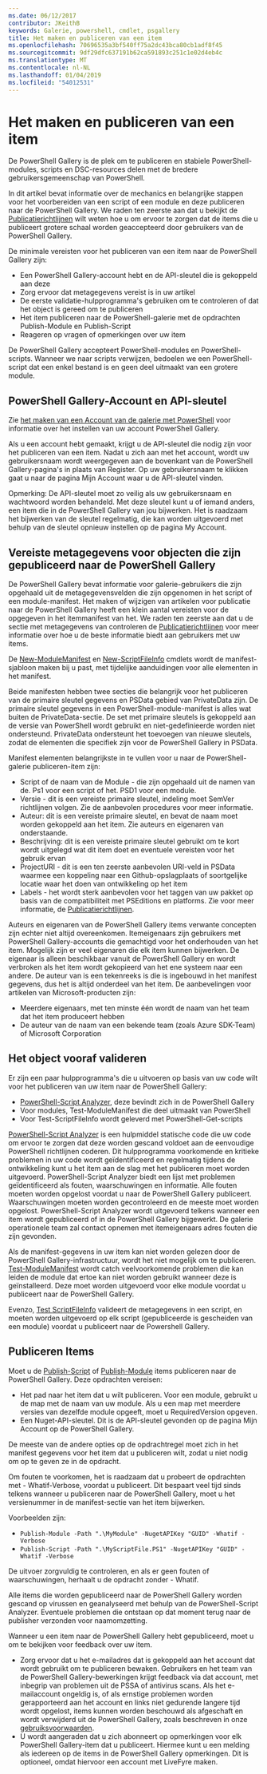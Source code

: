 ```yaml
---
ms.date: 06/12/2017
contributor: JKeithB
keywords: Galerie, powershell, cmdlet, psgallery
title: Het maken en publiceren van een item
ms.openlocfilehash: 70696535a3bf540ff75a2dc43bca80cb1adf8f45
ms.sourcegitcommit: 9df29dfc637191b62ca591893c251c1e02d4eb4c
ms.translationtype: MT
ms.contentlocale: nl-NL
ms.lasthandoff: 01/04/2019
ms.locfileid: "54012531"
---
```

# <a name="creating-and-publishing-an-item"></a>Het maken en publiceren van een item

De PowerShell Gallery is de plek om te publiceren en stabiele PowerShell-modules, scripts en DSC-resources delen met de bredere gebruikersgemeenschap van PowerShell.

In dit artikel bevat informatie over de mechanics en belangrijke stappen voor het voorbereiden van een script of een module en deze publiceren naar de PowerShell Gallery. We raden ten zeerste aan dat u bekijkt de [Publicatierichtlijnen](../../concepts/publishing-guidelines.md) wilt weten hoe u om ervoor te zorgen dat de items die u publiceert grotere schaal worden geaccepteerd door gebruikers van de PowerShell Gallery.

De minimale vereisten voor het publiceren van een item naar de PowerShell Gallery zijn:

- Een PowerShell Gallery-account hebt en de API-sleutel die is gekoppeld aan deze
- Zorg ervoor dat metagegevens vereist is in uw artikel
- De eerste validatie-hulpprogramma's gebruiken om te controleren of dat het object is gereed om te publiceren
- Het item publiceren naar de PowerShell-galerie met de opdrachten Publish-Module en Publish-Script
- Reageren op vragen of opmerkingen over uw item

De PowerShell Gallery accepteert PowerShell-modules en PowerShell-scripts. Wanneer we naar scripts verwijzen, bedoelen we een PowerShell-script dat een enkel bestand is en geen deel uitmaakt van een grotere module.

## <a name="powershell-gallery-account-and-api-key"></a>PowerShell Gallery-Account en API-sleutel

Zie [het maken van een Account van de galerie met PowerShell](/powershell/gallery/how-to/publishing-packages/creating-an-account) voor informatie over het instellen van uw account PowerShell Gallery.

Als u een account hebt gemaakt, krijgt u de API-sleutel die nodig zijn voor het publiceren van een item. Nadat u zich aan met het account, wordt uw gebruikersnaam wordt weergegeven aan de bovenkant van de PowerShell Gallery-pagina's in plaats van Register. Op uw gebruikersnaam te klikken gaat u naar de pagina Mijn Account waar u de API-sleutel vinden.

Opmerking: De API-sleutel moet zo veilig als uw gebruikersnaam en wachtwoord worden behandeld.
Met deze sleutel kunt u of iemand anders, een item die in de PowerShell Gallery van jou bijwerken.
Het is raadzaam het bijwerken van de sleutel regelmatig, die kan worden uitgevoerd met behulp van de sleutel opnieuw instellen op de pagina My Account.

## <a name="required-metadata-for-items-published-to-the-powershell-gallery"></a>Vereiste metagegevens voor objecten die zijn gepubliceerd naar de PowerShell Gallery

De PowerShell Gallery bevat informatie voor galerie-gebruikers die zijn opgehaald uit de metagegevensvelden die zijn opgenomen in het script of een module-manifest. Het maken of wijzigen van artikelen voor publicatie naar de PowerShell Gallery heeft een klein aantal vereisten voor de opgegeven in het itemmanifest van het.
We raden ten zeerste aan dat u de sectie met metagegevens van controleren de [Publicatierichtlijnen](../../concepts/publishing-guidelines.md) voor meer informatie over hoe u de beste informatie biedt aan gebruikers met uw items.

De [New-ModuleManifest](/powershell/module/microsoft.powershell.core/new-modulemanifest) en [New-ScriptFileInfo](/powershell/module/PowerShellGet/New-ScriptFileInfo) cmdlets wordt de manifest-sjabloon maken bij u past, met tijdelijke aanduidingen voor alle elementen in het manifest.

Beide manifesten hebben twee secties die belangrijk voor het publiceren van de primaire sleutel gegevens en PSData gebied van PrivateData zijn. De primaire sleutel gegevens in een PowerShell-module-manifest is alles wat buiten de PrivateData-sectie. De set met primaire sleutels is gekoppeld aan de versie van PowerShell wordt gebruikt en niet-gedefinieerde worden niet ondersteund. PrivateData ondersteunt het toevoegen van nieuwe sleutels, zodat de elementen die specifiek zijn voor de PowerShell Gallery in PSData.


Manifest elementen belangrijkste in te vullen voor u naar de PowerShell-galerie publiceren-item zijn:

- Script of de naam van de Module - die zijn opgehaald uit de namen van de. Ps1 voor een script of het. PSD1 voor een module.
- Versie - dit is een vereiste primaire sleutel, indeling moet SemVer richtlijnen volgen. Zie de aanbevolen procedures voor meer informatie.
- Auteur: dit is een vereiste primaire sleutel, en bevat de naam moet worden gekoppeld aan het item.
Zie auteurs en eigenaren van onderstaande.
- Beschrijving: dit is een vereiste primaire sleutel gebruikt om te kort wordt uitgelegd wat dit item doet en eventuele vereisten voor het gebruik ervan
- ProjectURI - dit is een ten zeerste aanbevolen URI-veld in PSData waarmee een koppeling naar een Github-opslagplaats of soortgelijke locatie waar het doen van ontwikkeling op het item
- Labels - het wordt sterk aanbevolen voor het taggen van uw pakket op basis van de compatibiliteit met PSEditions en platforms. Zie voor meer informatie, de [Publicatierichtlijnen](../../concepts/publishing-guidelines.md#tag-your-package-with-the-compatible-pseditions-and-platforms).

Auteurs en eigenaren van de PowerShell Gallery items verwante concepten zijn echter niet altijd overeenkomen. Itemeigenaars zijn gebruikers met PowerShell Gallery-accounts die gemachtigd voor het onderhouden van het item. Mogelijk zijn er veel eigenaren die elk item kunnen bijwerken. De eigenaar is alleen beschikbaar vanuit de PowerShell Gallery en wordt verbroken als het item wordt gekopieerd van het ene systeem naar een andere. De auteur van is een tekenreeks is die is ingebouwd in het manifest gegevens, dus het is altijd onderdeel van het item. De aanbevelingen voor artikelen van Microsoft-producten zijn:

- Meerdere eigenaars, met ten minste één wordt de naam van het team dat het item produceert hebben
- De auteur van de naam van een bekende team (zoals Azure SDK-Team) of Microsoft Corporation


## <a name="pre-validate-your-item"></a>Het object vooraf valideren

Er zijn een paar hulpprogramma's die u uitvoeren op basis van uw code wilt voor het publiceren van uw item naar de PowerShell Gallery:

- [PowerShell-Script Analyzer](https://www.powershellgallery.com/packages/PSScriptAnalyzer/), deze bevindt zich in de PowerShell Gallery
- Voor modules, Test-ModuleManifest die deel uitmaakt van PowerShell
- Voor Test-ScriptFileInfo wordt geleverd met PowerShell-Get-scripts

[PowerShell-Script Analyzer](https://www.powershellgallery.com/packages/PSScriptAnalyzer/) is een hulpmiddel statische code die uw code om ervoor te zorgen dat deze worden gescand voldoet aan de eenvoudige PowerShell richtlijnen coderen. Dit hulpprogramma voorkomende en kritieke problemen in uw code wordt geïdentificeerd en regelmatig tijdens de ontwikkeling kunt u het item aan de slag met het publiceren moet worden uitgevoerd. PowerShell-Script Analyzer biedt een lijst met problemen geïdentificeerd als fouten, waarschuwingen en informatie. Alle fouten moeten worden opgelost voordat u naar de PowerShell Gallery publiceert. Waarschuwingen moeten worden gecontroleerd en de meeste moet worden opgelost. PowerShell-Script Analyzer wordt uitgevoerd telkens wanneer een item wordt gepubliceerd of in de PowerShell Gallery bijgewerkt. De galerie operationele team zal contact opnemen met itemeigenaars adres fouten die zijn gevonden.

Als de manifest-gegevens in uw item kan niet worden gelezen door de PowerShell Gallery-infrastructuur, wordt het niet mogelijk om te publiceren.
[Test-ModuleManifest](/powershell/module/microsoft.powershell.core/test-modulemanifest) wordt catch veelvoorkomende problemen die kan leiden de module dat ertoe kan niet worden gebruikt wanneer deze is geïnstalleerd. Deze moet worden uitgevoerd voor elke module voordat u publiceert naar de PowerShell Gallery.

Evenzo, [Test ScriptFileInfo](/powershell/module/PowerShellGet/test-scriptfileinfo) valideert de metagegevens in een script, en moeten worden uitgevoerd op elk script (gepubliceerde is gescheiden van een module) voordat u publiceert naar de Powershell Gallery.


## <a name="publishing-items"></a>Publiceren Items

Moet u de [Publish-Script](/powershell/module/PowerShellGet/publish-script) of [Publish-Module](/powershell/module/PowerShellGet/publish-module) items publiceren naar de PowerShell Gallery. Deze opdrachten vereisen:

- Het pad naar het item dat u wilt publiceren. Voor een module, gebruikt u de map met de naam van uw module. Als u een map met meerdere versies van dezelfde module opgeeft, moet u RequiredVersion opgeven.
- Een Nuget-API-sleutel. Dit is de API-sleutel gevonden op de pagina Mijn Account op de PowerShell Gallery.

De meeste van de andere opties op de opdrachtregel moet zich in het manifest gegevens voor het item dat u publiceren wilt, zodat u niet nodig om op te geven ze in de opdracht.

Om fouten te voorkomen, het is raadzaam dat u probeert de opdrachten met - Whatif-Verbose, voordat u publiceert. Dit bespaart veel tijd sinds telkens wanneer u publiceren naar de PowerShell Gallery, moet u het versienummer in de manifest-sectie van het item bijwerken.

Voorbeelden zijn:

* `Publish-Module -Path ".\MyModule" -NugetAPIKey "GUID" -Whatif -Verbose`
* `Publish-Script -Path ".\MyScriptFile.PS1" -NugetAPIKey "GUID" -Whatif -Verbose`

De uitvoer zorgvuldig te controleren, en als er geen fouten of waarschuwingen, herhaalt u de opdracht zonder - Whatif.

Alle items die worden gepubliceerd naar de PowerShell Gallery worden gescand op virussen en geanalyseerd met behulp van de PowerShell-Script Analyzer. Eventuele problemen die ontstaan op dat moment terug naar de publisher verzonden voor naamomzetting.

Wanneer u een item naar de PowerShell Gallery hebt gepubliceerd, moet u om te bekijken voor feedback over uw item.

- Zorg ervoor dat u het e-mailadres dat is gekoppeld aan het account dat wordt gebruikt om te publiceren bewaken. Gebruikers en het team van de PowerShell Gallery-bewerkingen krijgt feedback via dat account, met inbegrip van problemen uit de PSSA of antivirus scans. Als het e-mailaccount ongeldig is, of als ernstige problemen worden gerapporteerd aan het account en links niet gedurende langere tijd wordt opgelost, items kunnen worden beschouwd als afgeschaft en wordt verwijderd uit de PowerShell Gallery, zoals beschreven in onze [gebruiksvoorwaarden](https://www.powershellgallery.com/policies/Terms).
- U wordt aangeraden dat u zich abonneert op opmerkingen voor elk PowerShell Gallery-item dat u publiceert. Hiermee kunt u een melding als iedereen op de items in de PowerShell Gallery opmerkingen. Dit is optioneel, omdat hiervoor een account met LiveFyre maken.
